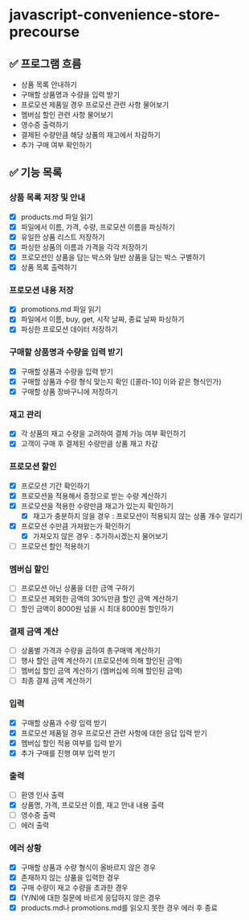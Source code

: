 # javascript-convenience-store-precourse

## ✅ 프로그램 흐름

- 상품 목록 안내하기
- 구매할 상품명과 수량을 입력 받기
- 프로모션 제품일 경우 프로모션 관련 사항 물어보기
- 멤버심 할인 관련 사항 물어보기
- 영수증 출력하기
- 결제된 수량만큼 해당 상품의 재고에서 차감하기
- 추가 구매 여부 확인하기

## ✅ 기능 목록

### 상품 목록 저장 및 안내

- [x] products.md 파일 읽기
- [x] 파일에서 이름, 가격, 수량, 프로모션 이름을 파싱하기
- [x] 유일한 상품 리스트 저장하기
- [x] 파싱한 상품의 이름과 가격을 각각 저장하기
- [x] 프로모션인 상품을 담는 박스와 일반 상품을 담는 박스 구별하기
- [x] 상품 목록 출력하기

### 프로모션 내용 저장

- [x] promotions.md 파일 읽기
- [x] 파일에서 이름, buy, get, 시작 날짜, 종료 날짜 파싱하기
- [x] 파싱한 프로모션 데이터 저장하기

### 구매할 상품명과 수량을 입력 받기

- [x] 구매할 상품과 수량을 입력 받기
- [x] 구매할 상품과 수량 형식 맞는지 확인 ([콜라-10] 이와 같은 형식인가)
- [x] 구매할 상품 장바구니에 저장하기

### 재고 관리

- [x] 각 상품의 재고 수량을 고려하여 결제 가능 여부 확인하기
- [x] 고객이 구매 후 결제된 수량만큼 상품 재고 차감

### 프로모션 할인

- [x] 프로모션 기간 확인하기
- [x] 프로모션을 적용해서 증정으로 받는 수량 계산하기
- [x] 프로모션을 적용한 수량만큼 재고가 있는지 확인하기
  - [x] 재고가 충분하지 않을 경우 : 프로모션이 적용되지 않는 상품 개수 알리기
- [x] 프로모션 수만큼 가져왔는가 확인하기
  - [x] 가져오지 않은 경우 : 추가하시겠는지 물어보기
- [ ] 프로모션 할인 적용하기

### 멤버십 할인

- [ ] 프로모션 아닌 상품을 더한 금액 구하기
- [ ] 프로모션 제외한 금액의 30%만큼 할인 금액 계산하기
- [ ] 할인 금액이 8000원 넘을 시 최대 8000원 할인하기

### 결제 금액 계산

- [ ] 상품별 가격과 수량을 곱하여 총구매액 계산하기
- [ ] 행사 할인 금액 계산하기 (프로모션에 의해 할인된 금액)
- [ ] 멤버십 할인 금액 계산하기 (멤버십에 의해 할인된 금액)
- [ ] 최종 결제 금액 계산하기

### 입력

- [x] 구매할 상품과 수량 입력 받기
- [x] 프로모션 제품일 경우 프로모션 관련 사항에 대한 응답 입력 받기
- [x] 멤버십 할인 적용 여부를 입력 받기
- [x] 추가 구매를 진행 여부 입력 받기

### 출력

- [ ] 환영 인사 출력
- [x] 상품명, 가격, 프로모션 이름, 재고 안내 내용 출력
- [ ] 영수증 출력
- [ ] 에러 출력

### 에러 상황

- [x] 구매할 상품과 수량 형식이 올바르지 않은 경우
- [x] 존재하지 않는 상품을 입력한 경우
- [x] 구매 수량이 재고 수량을 초과한 경우
- [x] (Y/N)에 대한 질문에 바르게 응답하지 않은 경우
- [x] products.md나 promotions.md를 읽오지 못한 경우 에러 후 종료
